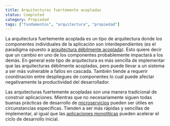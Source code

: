```yaml
---
title: Arquitecturas fuertemente acopladas
status: Completed
category: Propiedad
tags: ["fundamentos", "arquitectura", "propiedad"]
---
```


La arquitectura fuertemente acoplada es un tipo de arquitectura donde los componentes individuales de la aplicación son interdependientes 
(es el paradigma opuesto a [arquitectura débilmente acoplada](/es/loosely-coupled-architecture/)). 
Esto quiere decir que un cambio en uno de los componentes probablemente impactará a los demás.
En general este tipo de arquitectura es más sencilla de implementar que las arquitecturas débilmente acopladas, 
pero puede llevar a un sistema a ser más vulnerable a fallos en cascada. 
También tiende a requerir coordinación entre despliegues de componentes
lo cual puede afectar negativamente la productividad del desarrollador.

Las arquitecturas fuertemente acopladas son una manera tradicional de construir aplicaciones. 
Mientras que no necesariamente siguen todas buenas prácticas de desarrollo de [microservicios](/es/microservices-architecture/)
pueden ser útiles en circunstancias específicas.
Tienden a ser más rápidas y sencillas de implementar,
al igual que las [aplicaciones monolíticas](/es/monolithic-apps/) pueden acelerar el ciclo de desarrollo inicial.